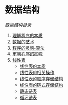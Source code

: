 # 数据结构   
*数据结构目录*    

1. [理解程序的本质](./src/1.md)    
2. [数据的艺术](./src/2.md)    
3. [程序的灵魂-算法](./src/3.md)   
4. [审判程序的灵魂](./src/4.md)   
5. [线性表]()   
   - [线性表的本质](./src/5.md)   
   - [线性表的相关操作](./src/6.md)   
   - [线性表的顺序存储结构](./src/7.md)   
   - [线性表的链式存储结构](./src/8.md)    
   - [静态链表](./src/9.md)   
   - [循环链表](./src/10.md)    